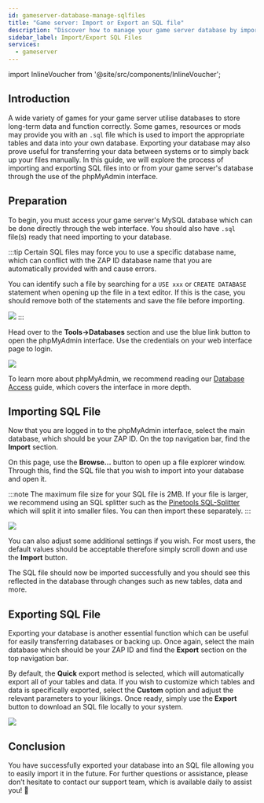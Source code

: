 ```yaml
---
id: gameserver-database-manage-sqlfiles
title: "Game server: Import or Export an SQL file"
description: "Discover how to manage your game server database by importing and exporting SQL files efficiently using phpMyAdmin → Learn more now"
sidebar_label: Import/Export SQL Files
services:
  - gameserver
---
```


import InlineVoucher from '@site/src/components/InlineVoucher';

## Introduction

A wide variety of games for your game server utilise databases to store long-term data and function correctly. Some games, resources or mods may provide you with an `.sql` file which is used to import the appropriate tables and data into your own database. Exporting your database may also prove useful for transferring your data between systems or to simply back up your files manually. In this guide, we will explore the process of importing and exporting SQL files into or from your game server's database through the use of the phpMyAdmin interface.

<InlineVoucher />

## Preparation

To begin, you must access your game server's MySQL database which can be done directly through the web interface. You should also have `.sql` file(s) ready that need importing to your database.

:::tip
Certain SQL files may force you to use a specific database name, which can conflict with the ZAP ID database name that you are automatically provided with and cause errors.

You can identify such a file by searching for a `USE xxx` or `CREATE DATABASE` statement when opening up the file in a text editor. If this is the case, you should remove both of the statements and save the file before importing.

![](https://screensaver01.zap-hosting.com/index.php/s/DRoDqGngrS7qbQW/preview)
:::

Head over to the **Tools->Databases** section and use the blue link button to open the phpMyAdmin interface. Use the credentials on your web interface page to login.

![](https://screensaver01.zap-hosting.com/index.php/s/8ix7q4tHmPnyYSy/preview)

To learn more about phpMyAdmin, we recommend reading our [Database Access](gameserver-databases-pma.md) guide, which covers the interface in more depth.

## Importing SQL File

Now that you are logged in to the phpMyAdmin interface, select the main database, which should be your ZAP ID. On the top navigation bar, find the **Import** section.

On this page, use the **Browse...** button to open up a file explorer window. Through this, find the SQL file that you wish to import into your database and open it.

:::note
The maximum file size for your SQL file is 2MB. If your file is larger, we recommend using an SQL splitter such as the [Pinetools SQL-Splitter](https://pinetools.com/split-files) which will split it into smaller files. You can then import these separately.
:::

![](https://screensaver01.zap-hosting.com/index.php/s/TgZZBaSJJmXraZc/preview)

You can also adjust some additional settings if you wish. For most users, the default values should be acceptable therefore simply scroll down and use the **Import** button.

The SQL file should now be imported successfully and you should see this reflected in the database through changes such as new tables, data and more.

## Exporting SQL File

Exporting your database is another essential function which can be useful for easily transferring databases or backing up. Once again, select the main database which should be your ZAP ID and find the **Export** section on the top navigation bar.

By default, the **Quick** export method is selected, which will automatically export all of your tables and data. If you wish to customize which tables and data is specifically exported, select the **Custom** option and adjust the relevant parameters to your likings. Once ready, simply use the **Export** button to download an SQL file locally to your system.

![](https://screensaver01.zap-hosting.com/index.php/s/Qa2HakWpYGpfzfA/preview)



## Conclusion 

You have successfully exported your database into an SQL file allowing you to easily import it in the future. For further questions or assistance, please don’t hesitate to contact our support team, which is available daily to assist you! 🙂

<InlineVoucher />
